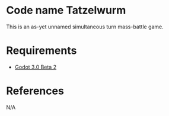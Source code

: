 # Code name Tatzelwurm

This is an as-yet unnamed simultaneous turn mass-battle game.

# Requirements

* [Godot 3.0 Beta 2](https://godotengine.org/article/dev-snapshot-godot-3-0-beta-2)

# References

N/A